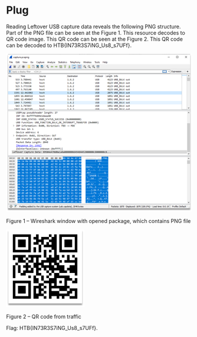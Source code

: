 # Plug

Reading Leftover USB capture data reveals the following PNG structure. Part of the PNG file can be seen at the Figure 1.
This resource decodes to QR code image. This QR code can be seen at the Figure 2.
This QR code can be decoded to HTB{IN73R3S7iNG_Us8_s7UFf}.

![](pictures/2021-03-07-23-23-23.png)

Figure 1 – Wireshark window with opened package, which contains PNG file 

![](pictures/2021-03-07-23-23-41.png)

Figure 2 – QR code from traffic

Flag: HTB{IN73R3S7iNG_Us8_s7UFf}.
